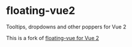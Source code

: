 # floating-vue2
Tooltips, dropdowns and other poppers for Vue 2

This is a fork of [floating-vue for Vue 2](https://github.com/Akryum/floating-vue/tree/vue2)